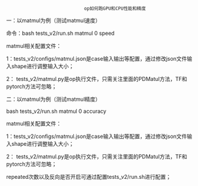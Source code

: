                                  op如何跑GPU和CPU性能和精度

一：以matmul为例（测试matmul速度）

命令：bash tests_v2/run.sh matmul 0 speed

matmul相关配置文件：

1：tests_v2/configs/matmul.json是case输入输出等配置，通过修改json文件输入shape进行调整输入大小；

2： tests_v2/matmul.py是op执行文件，只需关注里面的PDMatul方法，TF和pytorch方法可忽略；

二：以matmul为例（测试matmul精度）

bash tests_v2/run.sh matmul 0 accuracy

matmul相关配置文件：

1：tests_v2/configs/matmul.json是case输入输出等配置，通过修改json文件输入shape进行调整输入大小；

2： tests_v2/matmul.py是op执行文件，只需关注里面的PDMatul方法，TF和pytorch方法可忽略；

repeated次数以及反向是否开启可通过配置tests_v2/run.sh进行配置；
